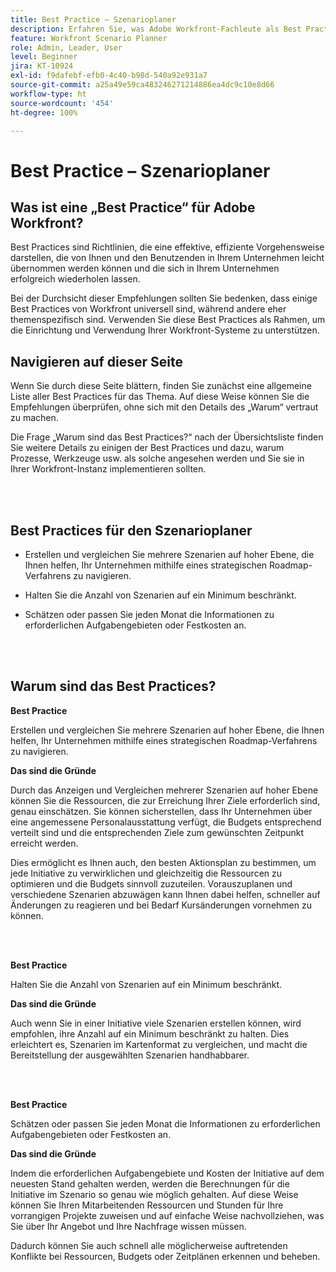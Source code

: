 ```yaml
---
title: Best Practice – Szenarioplaner
description: Erfahren Sie, was Adobe Workfront-Fachleute als Best Practices für das Tool „Szenarioplaner“ empfehlen.
feature: Workfront Scenario Planner
role: Admin, Leader, User
level: Beginner
jira: KT-10924
exl-id: f9dafebf-efb0-4c40-b98d-540a92e931a7
source-git-commit: a25a49e59ca483246271214886ea4dc9c10e8d66
workflow-type: ht
source-wordcount: '454'
ht-degree: 100%

---
```


# Best Practice – Szenarioplaner

## Was ist eine „Best Practice“ für Adobe Workfront?

Best Practices sind Richtlinien, die eine effektive, effiziente Vorgehensweise darstellen, die von Ihnen und den Benutzenden in Ihrem Unternehmen leicht übernommen werden können und die sich in Ihrem Unternehmen erfolgreich wiederholen lassen.

Bei der Durchsicht dieser Empfehlungen sollten Sie bedenken, dass einige Best Practices von Workfront universell sind, während andere eher themenspezifisch sind. Verwenden Sie diese Best Practices als Rahmen, um die Einrichtung und Verwendung Ihrer Workfront-Systeme zu unterstützen.

## Navigieren auf dieser Seite

Wenn Sie durch diese Seite blättern, finden Sie zunächst eine allgemeine Liste aller Best Practices für das Thema. Auf diese Weise können Sie die Empfehlungen überprüfen, ohne sich mit den Details des „Warum“ vertraut zu machen.

Die Frage „Warum sind das Best Practices?“ nach der Übersichtsliste finden Sie weitere Details zu einigen der Best Practices und dazu, warum Prozesse, Werkzeuge usw. als solche angesehen werden und Sie sie in Ihrer Workfront-Instanz implementieren sollten.

</br>
</br>

## Best Practices für den Szenarioplaner

* Erstellen und vergleichen Sie mehrere Szenarien auf hoher Ebene, die Ihnen helfen, Ihr Unternehmen mithilfe eines strategischen Roadmap-Verfahrens zu navigieren.

* Halten Sie die Anzahl von Szenarien auf ein Minimum beschränkt.

* Schätzen oder passen Sie jeden Monat die Informationen zu erforderlichen Aufgabengebieten oder Festkosten an.

</br>
</br>

## Warum sind das Best Practices?

**Best Practice**

Erstellen und vergleichen Sie mehrere Szenarien auf hoher Ebene, die Ihnen helfen, Ihr Unternehmen mithilfe eines strategischen Roadmap-Verfahrens zu navigieren.



**Das sind die Gründe**

Durch das Anzeigen und Vergleichen mehrerer Szenarien auf hoher Ebene können Sie die Ressourcen, die zur Erreichung Ihrer Ziele erforderlich sind, genau einschätzen. Sie können sicherstellen, dass Ihr Unternehmen über eine angemessene Personalausstattung verfügt, die Budgets entsprechend verteilt sind und die entsprechenden Ziele zum gewünschten Zeitpunkt erreicht werden.



Dies ermöglicht es Ihnen auch, den besten Aktionsplan zu bestimmen, um jede Initiative zu verwirklichen und gleichzeitig die Ressourcen zu optimieren und die Budgets sinnvoll zuzuteilen. Vorauszuplanen und verschiedene Szenarien abzuwägen kann Ihnen dabei helfen, schneller auf Änderungen zu reagieren und bei Bedarf Kursänderungen vornehmen zu können.

</br>
</br>

**Best Practice**

Halten Sie die Anzahl von Szenarien auf ein Minimum beschränkt.



**Das sind die Gründe**

Auch wenn Sie in einer Initiative viele Szenarien erstellen können, wird empfohlen, ihre Anzahl auf ein Minimum beschränkt zu halten. Dies erleichtert es, Szenarien im Kartenformat zu vergleichen, und macht die Bereitstellung der ausgewählten Szenarien handhabbarer.

</br>
</br>

**Best Practice**

Schätzen oder passen Sie jeden Monat die Informationen zu erforderlichen Aufgabengebieten oder Festkosten an.

**Das sind die Gründe**

Indem die erforderlichen Aufgabengebiete und Kosten der Initiative auf dem neuesten Stand gehalten werden, werden die Berechnungen für die Initiative im Szenario so genau wie möglich gehalten. Auf diese Weise können Sie Ihren Mitarbeitenden Ressourcen und Stunden für Ihre vorrangigen Projekte zuweisen und auf einfache Weise nachvollziehen, was Sie über Ihr Angebot und Ihre Nachfrage wissen müssen.



Dadurch können Sie auch schnell alle möglicherweise auftretenden Konflikte bei Ressourcen, Budgets oder Zeitplänen erkennen und beheben.
